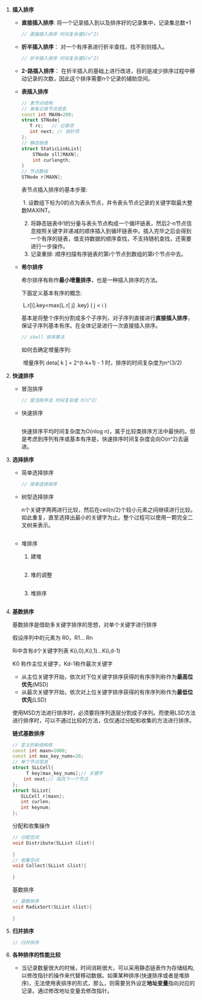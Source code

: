 1. **插入排序**

   + **直接插入排序**: 将一个记录插入到以及排序好的记录集中，记录集总数+1

     ```c++
     // 直接插入排序 时间复杂度O(n^2)
     ```

   + **折半插入排序**： 对一个有序表进行折半查找，找不到则插入。

     ```c++
     // 折半插入排序 时间复杂度O(n^2)
     ```

   + **2-路插入排序**： 在折半插入的基础上进行改进，目的是减少排序过程中移动记录的次数，因此这个排序需要n个记录的辅助空间。

   + **表插入排序**

     ```c++
     // 表节点结构
     // 单条记录节点信息
     const int MAXN=200;  
     struct STNode{
       	T rc;	// 记录项  
     	int next; // 指针项
     };
     // 静态链表
     struct StaticLinkList{
         STNode sll[MAXN];
         int curlength;
     }
     // 节点数组
     STNode r[MAXN];
     ```

     表节点插入排序的基本步骤:

     ​	1. 设数组下标为0的点为表头节点，并令表头节点记录的关键字取最大整数MAXINT。

     	2. 将静态链表中1的分量与表头节点构成一个循环链表，然后2-n节点信息按照关键字非递减的顺序插入到循环链表中。插入完毕之后会得到一个有序的链表，值支持数据的顺序查找，不支持随机查找，还需要进行一步操作。
      	3. 记录重排: 顺序扫描有序链表的第i个节点到数组的第i个节点中去。

   + **希尔排序**

     希尔排序有称作**最小增量排序**，也是一种插入排序的方法。

     下面定义基本有序的概念:

     ​	L.r[i].key<max{L.r[ j] .key} ( j < i )

     基本是将整个序列分割成多个子序列，对子序列直接进行**直接插入排序**，保证子序列基本有序。在全体记录进行一次直接插入排序。

     ```c++
     // shell 排序算法
     ```

     如何去确定增量序列:

     ​	增量序列 deta[ k ] = 2^(t-k+1) - 1 时，排序的时间复杂度为n^(3/2)

2. **快速排序**

   + 冒泡排序

     ```c++
     // 冒泡排序法 时间复杂度 O(n^2)
     ```

   + 快速排序

     ```c++
     
     ```

     快速排序平均时间复杂度为O(nlog n)，属于比较类排序方法中最快的。但是考虑到序列有序或基本有序是，快速排序时间复杂度会向O(n^2)去逼进。

3. **选择排序**

   + 简单选择排序

     ```c++
     // 简单选择排序
     ```

   + 树型选择排序

     n个关键字两两进行比较，然后在ceil(n/2)个较小元素之间继续进行比较。如此重复，直至选择出最小的关键字为止。整个过程可以使用一颗完全二叉树来表示。

     ```c++
     
     ```

   + 堆排序

     1. 建堆

        ```c++
        
        ```

     2. 堆的调整

        ```c++
        
        ```

     3. 堆排序

        ```c++
        
        ```

4. **基数排序**

   基数排序是借助多关键字排序的思想，对单个关键字进行排序

   假设序列中的元素为 R0，R1... Rn

   Ri中含有d个关键字列表 K(i,0),K(i,1)...K(i,d-1)

   K0 称作主位关键字，Kd-1称作最次关键字

   + 从主位关键字开始，依次对下位关键字排序获得的有序序列称作为**最高位优先**(MSD)
   + 从最次关键字开始，依次对上位关键字排序获得的有序序列称作为**最低位优先**(LSD)

   使用MSD方法进行排序时，必须要将序列逐层分割成子序列。而使用LSD方法进行排序时，可以不通过比较的方法，仅仅通过分配和收集的方法进行排序。

   **链式基数排序**

   ```c++
   // 定义的新结构体
   const int maxn=1000;
   const int max_key_nums=26;
   // 单个节点信息
   struct SLLCell{
     	T key[max_key_nums];// 关键字
       int next;// 指向下一个节点
   };
   struct SLList{
      SLLCell r[maxn];
      int curlen;
      int keynum;
   };
   ```

   分配和收集操作

   ```c++
   // 分配空间
   void Distribute(SLList &list){
       
   }
   // 收集空间
   void Collect(SLList &list){
       
   }
   ```

   基数排序

   ```c++
   // 基数排序
   void RadixSort(SLList &list){
       
   }
   ```

   

5. **归并排序**

   ```c++
   // 归并排序
   ```

6. **各种排序的性能比较**

   + 当记录数量很大的时候，时间消耗很大，可以采用静态链表作为存储结构,以修改指针的操作来代替移动数据。如果某种排序(快速排序或者是堆排序)，无法使用表排序的形式，那么，则需要另外设定**地址变量**指向对应的记录。通过修改地址变量去修改指针。
